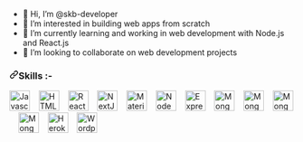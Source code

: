- 👋 Hi, I’m @skb-developer
- 👀 I’m interested in building web apps from scratch
- 🌱 I’m currently learning and working in web development with Node.js and React.js
- 💞️ I’m looking to collaborate on web development projects

<h3 dir="auto"><a id="user-content-skills" class="anchor" aria-hidden="true" href="#skills"><svg class="octicon octicon-link" viewBox="0 0 16 16" version="1.1" width="16" height="16" aria-hidden="true"><path fill-rule="evenodd" d="M7.775 3.275a.75.75 0 001.06 1.06l1.25-1.25a2 2 0 112.83 2.83l-2.5 2.5a2 2 0 01-2.83 0 .75.75 0 00-1.06 1.06 3.5 3.5 0 004.95 0l2.5-2.5a3.5 3.5 0 00-4.95-4.95l-1.25 1.25zm-4.69 9.64a2 2 0 010-2.83l2.5-2.5a2 2 0 012.83 0 .75.75 0 001.06-1.06 3.5 3.5 0 00-4.95 0l-2.5 2.5a3.5 3.5 0 004.95 4.95l1.25-1.25a.75.75 0 00-1.06-1.06l-1.25 1.25a2 2 0 01-2.83 0z"></path></svg></a>Skills :- </h3>

<p align="left" dir="auto">
<a href="https://developer.mozilla.org/en-US/docs/Web/JavaScript" rel="nofollow"><img src="https://raw.githubusercontent.com/danielcranney/readme-generator/main/public/icons/skills/javascript-colored.svg" width="36" height="36" alt="Javascript" style="max-width: 100%;"></a>&nbsp;&nbsp;&nbsp;
<a href="https://developer.mozilla.org/en-US/docs/Glossary/HTML5" rel="nofollow" ><img src="https://raw.githubusercontent.com/danielcranney/readme-generator/main/public/icons/skills/html5-colored.svg" width="36" height="36" alt="HTML5" style="max-width: 100%;"></a>&nbsp;&nbsp;&nbsp;
<a href="https://reactjs.org/" rel="nofollow" ><img src="https://raw.githubusercontent.com/danielcranney/readme-generator/main/public/icons/skills/react-colored.svg" width="36" height="36" alt="React" style="max-width: 100%;"></a>&nbsp;&nbsp;&nbsp;
<a href="https://nextjs.org/docs" rel="nofollow" ><img src="https://raw.githubusercontent.com/danielcranney/readme-generator/main/public/icons/skills/nextjs.svg" width="36" height="36" alt="NextJs" style="max-width: 100%;"></a>&nbsp;&nbsp;&nbsp;
<a href="https://mui.com/" rel="nofollow" ><img src="https://raw.githubusercontent.com/danielcranney/readme-generator/main/public/icons/skills/materialui-colored.svg" width="36" height="36" alt="Material UI" style="max-width: 100%;"></a>&nbsp;&nbsp;&nbsp;
<a href="https://nodejs.org/en/" rel="nofollow" ><img src="https://raw.githubusercontent.com/danielcranney/readme-generator/main/public/icons/skills/nodejs-colored.svg" width="36" height="36" alt="NodeJS" style="max-width: 100%;"></a>&nbsp;&nbsp;&nbsp;
<a href="https://expressjs.com/" rel="nofollow" ><img src="https://raw.githubusercontent.com/danielcranney/readme-generator/main/public/icons/skills/express.svg" width="36" height="36" alt="Express" style="max-width: 100%;"></a>&nbsp;&nbsp;&nbsp;
<a href="https://www.mongodb.com/" rel="nofollow" ><img src="https://raw.githubusercontent.com/danielcranney/readme-generator/main/public/icons/skills/mongodb-colored.svg" width="36" height="36" alt="MongoDB" style="max-width: 100%;"></a>&nbsp;&nbsp;&nbsp;
 <a href="https://www.mysql.com/" rel="nofollow" ><img src="https://raw.githubusercontent.com/danielcranney/readme-generator/main/public/icons/skills/mysql-colored.svg" width="36" height="36" alt="MongoDB" style="max-width: 100%;"></a>&nbsp;&nbsp;&nbsp;
<a href="https://firebase.google.com/" rel="nofollow" ><img src="https://raw.githubusercontent.com/danielcranney/readme-generator/main/public/icons/skills/firebase-colored.svg" width="36" height="36" alt="MongoDB" style="max-width: 100%;"></a>&nbsp;&nbsp;&nbsp;
<a href="https://www.arangodb.com/" rel="nofollow" ><img src="https://www.arangodb.com/wp-content/uploads/2018/07/www.arangodb.com-favicon.png" width="36" height="36" alt="MongoDB" style="max-width: 100%;"></a>&nbsp;&nbsp;&nbsp;
<a href="https://www.heroku.com/" rel="nofollow" ><img src="https://raw.githubusercontent.com/danielcranney/readme-generator/main/public/icons/skills/heroku-colored.svg" width="36" height="36" alt="Heroku" style="max-width: 100%;"></a>&nbsp;&nbsp;&nbsp;
<a href="https://www.wordpress.com/" rel="nofollow" ><img src="https://upload.wikimedia.org/wikipedia/commons/thumb/9/98/WordPress_blue_logo.svg/2048px-WordPress_blue_logo.svg.png" width="36" height="36" alt="Wordpress" style="max-width: 100%;"></a>
</p>


<!---
shishant2199/shishant2199 is a ✨ special ✨ repository because its `README.md` (this file) appears on your GitHub profile.
You can click the Preview link to take a look at your changes.
--->
